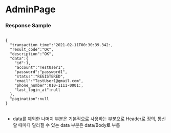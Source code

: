 # AdminPage

### Response Sample

<pre>
<code>
{
  "transaction_time":"2021-02-11T00:30:39.342:,
  "result_code":"OK",
  "description":"OK",
  "data":{
    "id":1,
    "account":"TestUser1",
    "password":"password1",
    "status":"REGISTERED",
    "email":"TestUser1@gmail.com",
    "phone_number":010-1111-0001:,
    "last_login_at":null
  },
  "pagination":null
}
</code>
</pre>

- data를 제외한 나머지 부분은 기본적으로 사용하는 부분으로 Header로 정의, 통신할 때마다 달라질 수 있는 data 부분은 data/Body로 부름
